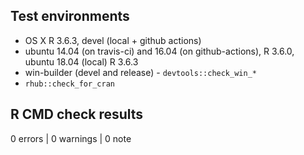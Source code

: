 ## Test environments
* OS X R 3.6.3, devel (local + github actions)
* ubuntu 14.04 (on travis-ci) and 16.04 (on github-actions), R 3.6.0, ubuntu 18.04 (local) R 3.6.3
* win-builder (devel and release) - `devtools::check_win_*`
* `rhub::check_for_cran`

## R CMD check results

0 errors | 0 warnings | 0 note

